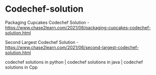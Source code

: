 # Codechef-solution
Packaging Cupcakes Codechef Solution - https://www.chase2learn.com/2021/06/packaging-cupcakes-codechef-solution.html

Second Largest Codechef Solution  - https://www.chase2learn.com/2021/06/second-largest-codechef-solution.html


































codechef solutions in python | codechef solutions in java | codechef solutions in Cpp

